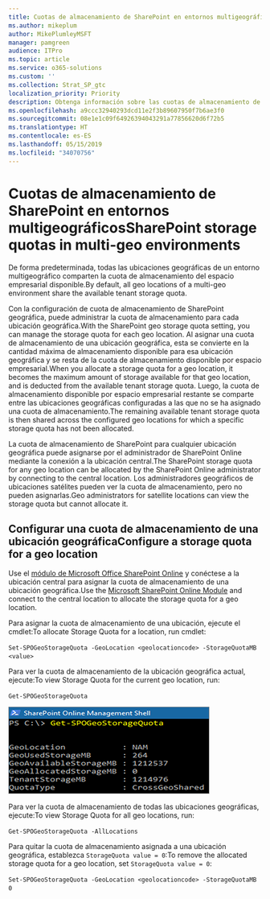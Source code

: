 ```yaml
---
title: Cuotas de almacenamiento de SharePoint en entornos multigeográficos
ms.author: mikeplum
author: MikePlumleyMSFT
manager: pamgreen
audience: ITPro
ms.topic: article
ms.service: o365-solutions
ms.custom: ''
ms.collection: Strat_SP_gtc
localization_priority: Priority
description: Obtenga información sobre las cuotas de almacenamiento de SharePoint en entornos multigeográficos.
ms.openlocfilehash: a9ccc32940293dcd11e2f3b89607950f7b6ae3f0
ms.sourcegitcommit: 08e1e1c09f64926394043291a77856620d6f72b5
ms.translationtype: HT
ms.contentlocale: es-ES
ms.lasthandoff: 05/15/2019
ms.locfileid: "34070756"
---
```

# <a name="sharepoint-storage-quotas-in-multi-geo-environments"></a><span data-ttu-id="d4830-103">Cuotas de almacenamiento de SharePoint en entornos multigeográficos</span><span class="sxs-lookup"><span data-stu-id="d4830-103">SharePoint storage quotas in multi-geo environments</span></span>

<span data-ttu-id="d4830-104">De forma predeterminada, todas las ubicaciones geográficas de un entorno multigeográfico comparten la cuota de almacenamiento del espacio empresarial disponible.</span><span class="sxs-lookup"><span data-stu-id="d4830-104">By default, all geo locations of a multi-geo environment share the available tenant storage quota.</span></span>

<span data-ttu-id="d4830-105">Con la configuración de cuota de almacenamiento de SharePoint geográfica, puede administrar la cuota de almacenamiento para cada ubicación geográfica.</span><span class="sxs-lookup"><span data-stu-id="d4830-105">With the SharePoint geo storage quota setting, you can manage the storage quota for each geo location.</span></span> <span data-ttu-id="d4830-106">Al asignar una cuota de almacenamiento de una ubicación geográfica, esta se convierte en la cantidad máxima de almacenamiento disponible para esa ubicación geográfica y se resta de la cuota de almacenamiento disponible por espacio empresarial.</span><span class="sxs-lookup"><span data-stu-id="d4830-106">When you allocate a storage quota for a geo location, it becomes the maximum amount of storage available for that geo location, and is deducted from the available tenant storage quota.</span></span> <span data-ttu-id="d4830-107">Luego, la cuota de almacenamiento disponible por espacio empresarial restante se comparte entre las ubicaciones geográficas configuradas a las que no se ha asignado una cuota de almacenamiento.</span><span class="sxs-lookup"><span data-stu-id="d4830-107">The remaining available tenant storage quota is then shared across the configured geo locations for which a specific storage quota has not been allocated.</span></span>

<span data-ttu-id="d4830-108">La cuota de almacenamiento de SharePoint para cualquier ubicación geográfica puede asignarse por el administrador de SharePoint Online mediante la conexión a la ubicación central.</span><span class="sxs-lookup"><span data-stu-id="d4830-108">The SharePoint storage quota for any geo location can be allocated by the SharePoint Online administrator by connecting to the central location.</span></span> <span data-ttu-id="d4830-109">Los administradores geográficos de ubicaciones satélites pueden ver la cuota de almacenamiento, pero no pueden asignarlas.</span><span class="sxs-lookup"><span data-stu-id="d4830-109">Geo administrators for satellite locations can view the storage quota but cannot allocate it.</span></span>

## <a name="configure-a-storage-quota-for-a-geo-location"></a><span data-ttu-id="d4830-110">Configurar una cuota de almacenamiento de una ubicación geográfica</span><span class="sxs-lookup"><span data-stu-id="d4830-110">Configure a storage quota for a geo location</span></span>

<span data-ttu-id="d4830-111">Use el [módulo de Microsoft Office SharePoint Online](https://www.microsoft.com/en-us/download/details.aspx?id=35588 ) y conéctese a la ubicación central para asignar la cuota de almacenamiento de una ubicación geográfica.</span><span class="sxs-lookup"><span data-stu-id="d4830-111">Use the [Microsoft SharePoint Online Module](https://www.microsoft.com/en-us/download/details.aspx?id=35588 ) and connect to the central location to allocate the storage quota for a geo location.</span></span> 

<span data-ttu-id="d4830-112">Para asignar la cuota de almacenamiento de una ubicación, ejecute el cmdlet:</span><span class="sxs-lookup"><span data-stu-id="d4830-112">To allocate Storage Quota for a location, run cmdlet:</span></span>

`Set-SPOGeoStorageQuota -GeoLocation <geolocationcode> -StorageQuotaMB <value>`

<span data-ttu-id="d4830-113">Para ver la cuota de almacenamiento de la ubicación geográfica actual, ejecute:</span><span class="sxs-lookup"><span data-stu-id="d4830-113">To view Storage Quota for the current geo location, run:</span></span>

`Get-SPOGeoStorageQuota`

![Ventana de captura de pantalla de PowerShell que muestra el cmdlet Get-SPOGeoStorageQuota](media/multi-geo-storage-quota.png)

<span data-ttu-id="d4830-115">Para ver la cuota de almacenamiento de todas las ubicaciones geográficas, ejecute:</span><span class="sxs-lookup"><span data-stu-id="d4830-115">To view Storage Quota for all geo locations, run:</span></span>

`Get-SPOGeoStorageQuota -AllLocations`

<span data-ttu-id="d4830-116">Para quitar la cuota de almacenamiento asignada a una ubicación geográfica, establezca `StorageQuota value = 0`:</span><span class="sxs-lookup"><span data-stu-id="d4830-116">To remove the allocated storage quota for a geo location, set `StorageQuota value = 0`:</span></span>

`Set-SPOGeoStorageQuota -GeoLocation <geolocationcode> -StorageQuotaMB 0`
